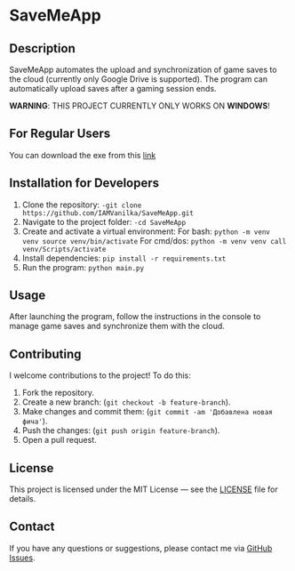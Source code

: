 # SaveMeApp

## Description
SaveMeApp automates the upload and synchronization of game saves to the cloud (currently only Google Drive is supported). The program can automatically upload saves after a gaming session ends.

**WARNING**: THIS PROJECT CURRENTLY ONLY WORKS ON **WINDOWS**!

## For Regular Users
You can download the exe from this [link](https://github.com/IAMVanilka/SaveMeApp/releases)

## Installation for Developers
1. Clone the repository:
   ```-git clone https://github.com/IAMVanilka/SaveMeApp.git```
2. Navigate to the project folder:
   ```-cd SaveMeApp```
3. Create and activate a virtual environment:
   For bash: ```python -m venv venv
			 source venv/bin/activate```
   For cmd/dos: ```python -m venv venv
				   call venv/Scripts/activate```
4. Install dependencies:
   ```pip install -r requirements.txt```
5. Run the program:
   ```python main.py```
   
## Usage
After launching the program, follow the instructions in the console to manage game saves and synchronize them with the cloud.

## Contributing
I welcome contributions to the project! To do this:
1. Fork the repository.
2. Create a new branch: (`git checkout -b feature-branch`).
3. Make changes and commit them: (`git commit -am 'Добавлена новая фича'`).
4. Push the changes: (`git push origin feature-branch`).
5. Open a pull request.

## License
This project is licensed under the MIT License — see the [LICENSE](./LICENSE.md) file for details.

## Contact
If you have any questions or suggestions, please contact me via [GitHub Issues](https://github.com/IAMVanilka/SaveMeApp/issues/new).